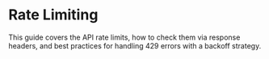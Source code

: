 # Rate Limiting

This guide covers the API rate limits, how to check them via response headers, and best practices for handling 429 errors with a backoff strategy.